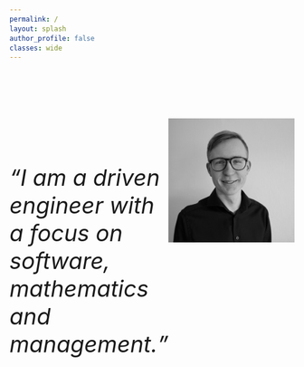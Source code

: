 ```yaml
---
permalink: /
layout: splash
author_profile: false
classes: wide
---
```

<div style="display: flex; margin-top:100px;">
  <div style="flex: 1;font-size: 34px; margin-top:40px;">
    <p style="font-size: 40px; font-style:italic;"><q>I am a driven engineer with a focus on software, mathematics and management.</q></p> 
  </div>
  <div style="flex: 1;">    
    <img src="assets/images/profile_pic.jpeg" style="width:100%">
  </div>
</div>

